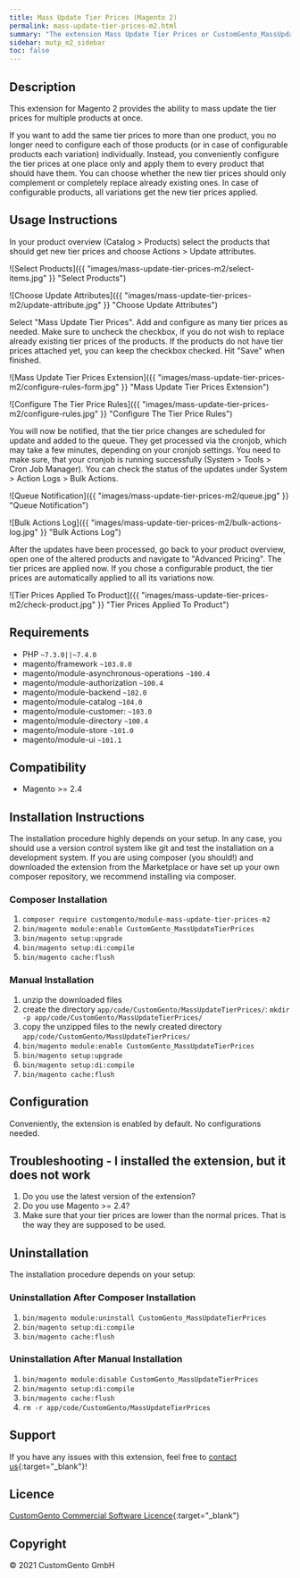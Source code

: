 ```yaml
---
title: Mass Update Tier Prices (Magento 2)
permalink: mass-update-tier-prices-m2.html
summary: "The extension Mass Update Tier Prices or CustomGento_MassUpdateTierPrices provides the ability to mass update tier prices for multiple products at once. You can replace already existing tier prices or simply add new ones to as many products you want with just one click instead of configuring each product individually."
sidebar: mutp_m2_sidebar
toc: false
---
```


## Description
This extension for Magento 2 provides the ability to mass update the tier prices for multiple products at once.

If you want to add the same tier prices to more than one product, you no longer need to configure each of those products (or in case of configurable products each variation) individually. Instead, you conveniently configure the tier prices at one place only and apply them to every product that should have them. You can choose whether the new tier prices should only complement or completely replace already existing ones. In case of configurable products, all variations get the new tier prices applied.

## Usage Instructions
In your product overview (Catalog > Products) select the products that should get new tier prices and choose Actions > Update attributes.

![Select Products]({{ "images/mass-update-tier-prices-m2/select-items.jpg" }} "Select Products")

![Choose Update Attributes]({{ "images/mass-update-tier-prices-m2/update-attribute.jpg" }} "Choose Update Attributes")

Select "Mass Update Tier Prices". Add and configure as many tier prices as needed. Make sure to uncheck the checkbox, if you do not wish to replace already existing tier prices of the products. If the products do not have tier prices attached yet, you can keep the checkbox checked. Hit "Save" when finished.

![Mass Update Tier Prices Extension]({{ "images/mass-update-tier-prices-m2/configure-rules-form.jpg" }} "Mass Update Tier Prices Extension")

![Configure The Tier Price Rules]({{ "images/mass-update-tier-prices-m2/configure-rules.jpg" }} "Configure The Tier Price Rules")

You will now be notified, that the tier price changes are scheduled for update and added to the queue. They get processed via the cronjob, which may take a few minutes, depending on your cronjob settings. You need to make sure, that your cronjob is running successfully (System > Tools > Cron Job Manager). You can check the status of the updates under System > Action Logs > Bulk Actions.

![Queue Notification]({{ "images/mass-update-tier-prices-m2/queue.jpg" }} "Queue Notification")

![Bulk Actions Log]({{ "images/mass-update-tier-prices-m2/bulk-actions-log.jpg" }} "Bulk Actions Log")

After the updates have been processed, go back to your product overview, open one of the altered products and navigate to "Advanced Pricing". The tier prices are applied now. If you chose a configurable product, the tier prices are automatically applied to all its variations now.

![Tier Prices Applied To Product]({{ "images/mass-update-tier-prices-m2/check-product.jpg" }} "Tier Prices Applied To Product")

## Requirements
- PHP `~7.3.0||~7.4.0`
- magento/framework `~103.0.0`
- magento/module-asynchronous-operations `~100.4`
- magento/module-authorization `~100.4`
- magento/module-backend `~102.0`
- magento/module-catalog `~104.0`
- magento/module-customer: `~103.0`
- magento/module-directory `~100.4`
- magento/module-store `~101.0`
- magento/module-ui `~101.1`

## Compatibility
- Magento >= 2.4

## Installation Instructions
The installation procedure highly depends on your setup. In any case, you should use a version control system like git and test the installation on a development system.
If you are using composer (you should!) and downloaded the extension from the Marketplace or have set up your own composer repository, we recommend installing via composer.

### Composer Installation
1. `composer require customgento/module-mass-update-tier-prices-m2`
2. `bin/magento module:enable CustomGento_MassUpdateTierPrices`
3. `bin/magento setup:upgrade`
4. `bin/magento setup:di:compile`
5. `bin/magento cache:flush`

### Manual Installation
1. unzip the downloaded files
2. create the directory `app/code/CustomGento/MassUpdateTierPrices/`: `mkdir -p app/code/CustomGento/MassUpdateTierPrices/`
3. copy the unzipped files to the newly created directory `app/code/CustomGento/MassUpdateTierPrices/`
4. `bin/magento module:enable CustomGento_MassUpdateTierPrices`
5. `bin/magento setup:upgrade`
6. `bin/magento setup:di:compile`
7. `bin/magento cache:flush`

## Configuration
Conveniently, the extension is enabled by default. No configurations needed.

## Troubleshooting - I installed the extension, but it does not work
1. Do you use the latest version of the extension?
2. Do you use Magento >= 2.4?
7. Make sure that your tier prices are lower than the normal prices. That is the way they are supposed to be used.

## Uninstallation
The installation procedure depends on your setup:

### Uninstallation After Composer Installation
1. `bin/magento module:uninstall CustomGento_MassUpdateTierPrices`
2. `bin/magento setup:di:compile`
3. `bin/magento cache:flush`

### Uninstallation After Manual Installation
1. `bin/magento module:disable CustomGento_MassUpdateTierPrices`
2. `bin/magento setup:di:compile`
3. `bin/magento cache:flush`
4. `rm -r app/code/CustomGento/MassUpdateTierPrices`

## Support
If you have any issues with this extension, feel free to [contact us](https://www.customgento.com/){:target="_blank"}!

## Licence
[CustomGento Commercial Software Licence](https://www.customgento.com/license){:target="_blank"}

## Copyright
&copy; 2021 CustomGento GmbH
